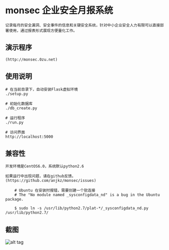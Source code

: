 monsec 企业安全月报系统
=========

    记录每月的安全漏洞、安全事件的信息和关键安全系统，针对中小企业安全人力有限可以直接部署使用，通过报表形式展现方便量化工作。

演示程序
---------

    (http://monsec.0zu.net)

使用说明
---------

    # 在当前目录下，自动安装Flask虚拟环境
    ./setup.py

    # 初始化数据库
    ./db_create.py

    # 运行程序
    ./run.py

    # 访问界面
    http://localhost:5000

兼容性
---------

    开发环境是CentOS6.0，系统默认python2.6

    如果运行中出现问题，请在github反馈。(https://github.com/anjkz/monsec/issues)

```
    # Ubuntu 在安装时报错，需要创建一个软连接
    # The "No module named _sysconfigdata_nd" is a bug in the Ubuntu package.

    $ sudo ln -s /usr/lib/python2.7/plat-*/_sysconfigdata_nd.py /usr/lib/python2.7/
```

截图
---------
![alt tag](https://raw.githubusercontent.com/anjkz/monsec/master/img.png)
